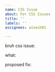 ```yaml
---
name: CSS Issue
about: For CSS Issues
title: ''
labels: ''
assignees: ainesh01

---
```


bruh css issue:

what:

proposed fix:
